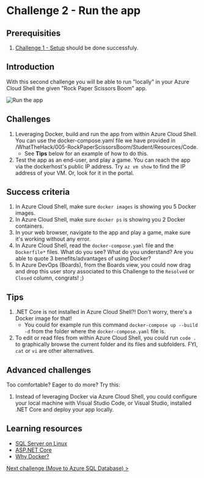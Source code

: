 # Challenge 2 - Run the app

## Prerequisities

1. [Challenge 1 - Setup](./Setup.md) should be done successfuly.

## Introduction

With this second challenge you will be able to run "locally" in your Azure Cloud Shell the given "Rock Paper Scissors Boom" app.

![Run the app](../docs/RunTheApp.png)

## Challenges

1. Leveraging Docker, build and run the app from within Azure Cloud Shell. You can use the docker-compose.yaml file we have provided in /WhatTheHack/005-RockPaperScissorsBoom/Student/Resources/Code.
     * See **Tips** below for an example of how to do this.
1. Test the app as an end-user, and play a game. You can reach the app via the dockerhost's public IP address. Try `az vm show` to find the IP address of your VM. Or, look for it in the portal.

## Success criteria

1. In Azure Cloud Shell, make sure `docker images` is showing you 5 Docker images.
1. In Azure Cloud Shell, make sure `docker ps` is showing you 2 Docker containers.
1. In your web browser, navigate to the app and play a game, make sure it's working without any error.
1. In Azure Cloud Shell, read the `docker-compose.yaml` file and the `Dockerfile*` files. What do you see? What do you understand? Are you able to quote 3 benefits/advantages of using Docker?
1. In Azure DevOps (Boards), from the Boards view, you could now drag and drop this user story associated to this Challenge to the `Resolved` or `Closed` column, congrats! ;)

## Tips

1. .NET Core is not installed in Azure Cloud Shell?! Don't worry, there's a Docker image for that!
     * You could for example run this command `docker-compose up --build -d` from the folder where the `docker-compose.yaml` file is.
1. To edit or read files from within Azure Cloud Shell, you could run `code .` to graphically browse the current folder and its files and subfolders. FYI, `cat` or `vi` are other alternatives.

## Advanced challenges

Too comfortable? Eager to do more? Try this:

1. Instead of leveraging Docker via Azure Cloud Shell, you could configure your local machine with Visual Studio Code, or Visual Studio, installed .NET Core and deploy your app locally.

## Learning resources

- [SQL Server on Linux](https://docs.microsoft.com/en-us/sql/linux/sql-server-linux-overview)
- [ASP.NET Core](https://docs.microsoft.com/en-us/aspnet/core)
- [Why Docker?](https://www.docker.com/)

[Next challenge (Move to Azure SQL Database) >](./MoveToAzureSql.md)
